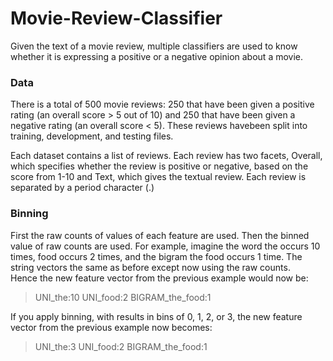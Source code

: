 # Movie-Review-Classifier

Given the text of a movie review, multiple classifiers are used to know whether it is expressing a positive or
a negative opinion about a movie.

### Data  
There is a total of 500 movie reviews: 250 that have been given a positive rating (an overall score
\> 5 out of 10) and 250 that have been given a negative rating (an overall score < 5). 
These reviews havebeen split into training, development, and testing files. 

Each dataset contains a list of reviews. Each review has two facets, Overall, which specifies whether the
review is positive or negative, based on the score from 1-10 and Text, which gives the textual review. Each
review is separated by a period character (.)

### Binning 
First the raw counts of values of each
feature are used. Then the binned value of raw counts are used. For example, imagine the word the occurs 10 times, food
occurs 2 times, and the bigram the food occurs 1 time.
The string vectors the same as before except now using the raw counts.   
Hence the new feature vector from the previous example would now be:  
> UNI_the:10 UNI_food:2 BIGRAM_the_food:1

If you apply binning, with results in bins of 0, 1, 2, or 3, the new feature vector from the previous example
now becomes:  
> UNI_the:3 UNI_food:2 BIGRAM_the_food:1  


